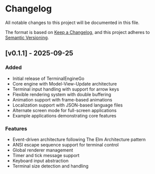 # Changelog

All notable changes to this project will be documented in this file.

The format is based on [Keep a Changelog](https://keepachangelog.com/en/1.0.0/),
and this project adheres to [Semantic Versioning](https://semver.org/spec/v2.0.0.html).

## [v0.1.1] - 2025-09-25

### Added
- Initial release of TerminalEngineGo
- Core engine with Model-View-Update architecture
- Terminal input handling with support for arrow keys
- Flexible rendering system with double buffering
- Animation support with frame-based animations
- Localization support with JSON-based language files
- Alternate screen mode for full-screen applications
- Example applications demonstrating core features

### Features
- Event-driven architecture following The Elm Architecture pattern
- ANSI escape sequence support for terminal control
- Global renderer management
- Timer and tick message support
- Keyboard input abstraction
- Terminal size detection and handling
